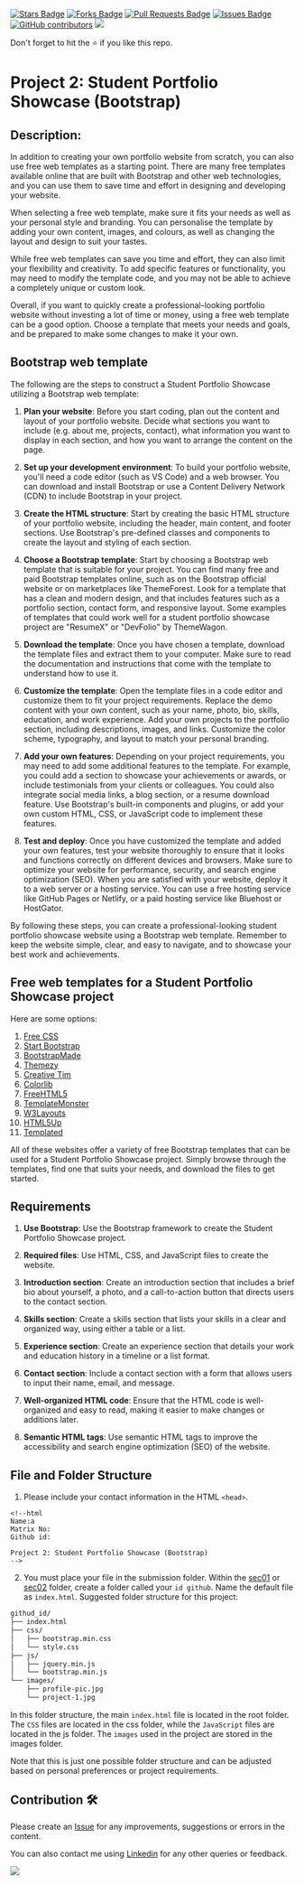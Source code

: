 <a href="https://github.com/drshahizan/software-engineering/stargazers"><img src="https://img.shields.io/github/stars/drshahizan/software-engineering" alt="Stars Badge"/></a>
<a href="https://github.com/drshahizan/software-engineering/network/members"><img src="https://img.shields.io/github/forks/drshahizan/software-engineering" alt="Forks Badge"/></a>
<a href="https://github.com/drshahizan/software-engineering/pulls"><img src="https://img.shields.io/github/issues-pr/drshahizan/software-engineering" alt="Pull Requests Badge"/></a>
<a href="https://github.com/drshahizan/software-engineering/issues"><img src="https://img.shields.io/github/issues/drshahizan/software-engineering" alt="Issues Badge"/></a>
<a href="https://github.com/drshahizan/software-engineering/graphs/contributors"><img alt="GitHub contributors" src="https://img.shields.io/github/contributors/drshahizan/software-engineering?color=2b9348"></a>
![](https://visitor-badge.glitch.me/badge?page_id=drshahizan/software-engineering)

Don't forget to hit the :star: if you like this repo.

# Project 2: Student Portfolio Showcase (Bootstrap)

## Description:
In addition to creating your own portfolio website from scratch, you can also use free web templates as a starting point. There are many free templates available online that are built with Bootstrap and other web technologies, and you can use them to save time and effort in designing and developing your website.

When selecting a free web template, make sure it fits your needs as well as your personal style and branding. You can personalise the template by adding your own content, images, and colours, as well as changing the layout and design to suit your tastes.

While free web templates can save you time and effort, they can also limit your flexibility and creativity. To add specific features or functionality, you may need to modify the template code, and you may not be able to achieve a completely unique or custom look.

Overall, if you want to quickly create a professional-looking portfolio website without investing a lot of time or money, using a free web template can be a good option. Choose a template that meets your needs and goals, and be prepared to make some changes to make it your own.

## Bootstrap web template
The following are the steps to construct a Student Portfolio Showcase utilizing a Bootstrap web template:

1. **Plan your website**: Before you start coding, plan out the content and layout of your portfolio website. Decide what sections you want to include (e.g. about me, projects, contact), what information you want to display in each section, and how you want to arrange the content on the page.

2. **Set up your development environment**: To build your portfolio website, you'll need a code editor (such as VS Code) and a web browser. You can download and install Bootstrap or use a Content Delivery Network (CDN) to include Bootstrap in your project.

3. **Create the HTML structure**: Start by creating the basic HTML structure of your portfolio website, including the header, main content, and footer sections. Use Bootstrap's pre-defined classes and components to create the layout and styling of each section.

4. **Choose a Bootstrap template**: Start by choosing a Bootstrap web template that is suitable for your project. You can find many free and paid Bootstrap templates online, such as on the Bootstrap official website or on marketplaces like ThemeForest. Look for a template that has a clean and modern design, and that includes features such as a portfolio section, contact form, and responsive layout. Some examples of templates that could work well for a student portfolio showcase project are "ResumeX" or "DevFolio" by ThemeWagon.

5. **Download the template**: Once you have chosen a template, download the template files and extract them to your computer. Make sure to read the documentation and instructions that come with the template to understand how to use it.

6. **Customize the template**: Open the template files in a code editor and customize them to fit your project requirements. Replace the demo content with your own content, such as your name, photo, bio, skills, education, and work experience. Add your own projects to the portfolio section, including descriptions, images, and links. Customize the color scheme, typography, and layout to match your personal branding.

7. **Add your own features**: Depending on your project requirements, you may need to add some additional features to the template. For example, you could add a section to showcase your achievements or awards, or include testimonials from your clients or colleagues. You could also integrate social media links, a blog section, or a resume download feature. Use Bootstrap's built-in components and plugins, or add your own custom HTML, CSS, or JavaScript code to implement these features.

8. **Test and deploy**: Once you have customized the template and added your own features, test your website thoroughly to ensure that it looks and functions correctly on different devices and browsers. Make sure to optimize your website for performance, security, and search engine optimization (SEO). When you are satisfied with your website, deploy it to a web server or a hosting service. You can use a free hosting service like GitHub Pages or Netlify, or a paid hosting service like Bluehost or HostGator.

By following these steps, you can create a professional-looking student portfolio showcase website using a Bootstrap web template. Remember to keep the website simple, clear, and easy to navigate, and to showcase your best work and achievements.

## Free web templates for a Student Portfolio Showcase project
Here are some options:
1. [Free CSS](https://www.free-css.com/free-css-templates)
2. [Start Bootstrap](https://startbootstrap.com/)
3. [BootstrapMade](https://bootstrapmade.com/)
4. [Themezy](https://www.themezy.com/)
5. [Creative Tim](https://www.creative-tim.com/)
6. [Colorlib](https://colorlib.com/)
7. [FreeHTML5](https://freehtml5.co/)
8. [TemplateMonster](https://www.templatemonster.com/)
9. [W3Layouts](https://w3layouts.com/)
10. [HTML5Up](https://html5up.net/)
11. [Templated](https://templated.co/)

All of these websites offer a variety of free Bootstrap templates that can be used for a Student Portfolio Showcase project. Simply browse through the templates, find one that suits your needs, and download the files to get started.

## Requirements
1. **Use Bootstrap**: Use the Bootstrap framework to create the Student Portfolio Showcase project.

2. **Required files**: Use HTML, CSS, and JavaScript files to create the website.

3. **Introduction section**: Create an introduction section that includes a brief bio about yourself, a photo, and a call-to-action button that directs users to the contact section.

4. **Skills section**: Create a skills section that lists your skills in a clear and organized way, using either a table or a list.

5. **Experience section**: Create an experience section that details your work and education history in a timeline or a list format.

6. **Contact section**: Include a contact section with a form that allows users to input their name, email, and message.

7. **Well-organized HTML code**: Ensure that the HTML code is well-organized and easy to read, making it easier to make changes or additions later.

8. **Semantic HTML tags**: Use semantic HTML tags to improve the accessibility and search engine optimization (SEO) of the website.

## File and Folder Structure 
1. Please include your contact information in the HTML `<head>`.

``` 
<!--html
Name:a
Matrix No:
Github id:

Project 2: Student Portfolio Showcase (Bootstrap)
-->
```
2. You must place your file in the submission folder. Within the [sec01](./sec01) or [sec02](./sec02) folder, create a folder called your `id github`. Name the default file as `index.html`. Suggested folder structure for this project:

```html
githud_id/
├── index.html
├── css/
│   ├── bootstrap.min.css
│   └── style.css
├── js/
│   ├── jquery.min.js
│   └── bootstrap.min.js
└── images/
    ├── profile-pic.jpg
    └── project-1.jpg
```

In this folder structure, the main `index.html` file is located in the root folder. The `CSS` files are located in the css folder, while the `JavaScript` files are located in the js folder. The `images` used in the project are stored in the images folder.

Note that this is just one possible folder structure and can be adjusted based on personal preferences or project requirements.

## Contribution 🛠️
Please create an [Issue](https://github.com/drshahizan/software-engineering/issues) for any improvements, suggestions or errors in the content.

You can also contact me using [Linkedin](https://www.linkedin.com/in/drshahizan/) for any other queries or feedback.

![](https://visitor-badge.glitch.me/badge?page_id=drshahizan)


